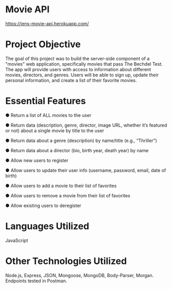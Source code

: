 # Movie API

https://jens-movie-api.herokuapp.com/

# Project Objective
The goal of this project was to build the server-side component of a "movies" web application, specifically movies that pass The Bechdel Test. The app will provide users with access to information about different movies, directors, and genres. Users will be able to sign up, update their personal information, and create a list of their favorite movies. 

# Essential Features
● Return a list of ALL movies to the user

● Return data (description, genre, director, image URL, whether it’s featured or not) about a
single movie by title to the user

● Return data about a genre (description) by name/title (e.g., “Thriller”)

● Return data about a director (bio, birth year, death year) by name

● Allow new users to register

● Allow users to update their user info (username, password, email, date of birth)

● Allow users to add a movie to their list of favorites

● Allow users to remove a movie from their list of favorites

● Allow existing users to deregister

# Languages Utilized
JavaScript

# Other Technologies Utilized
Node.js, Express, JSON, Mongoose, MongoDB, Body-Parser, Morgan. Endpoints tested in Postman.
 
